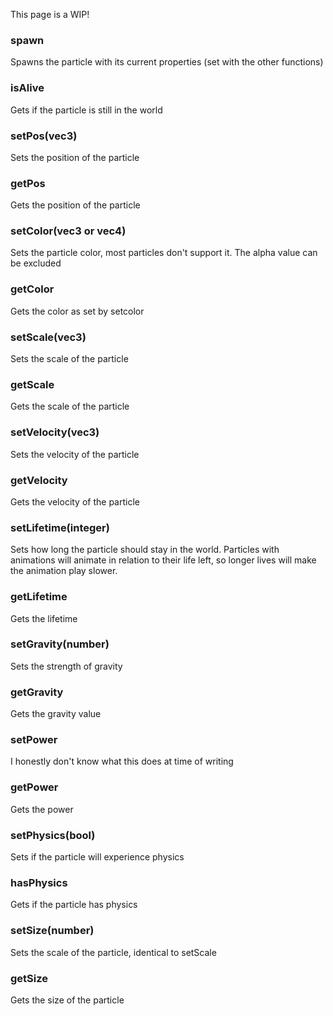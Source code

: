 This page is a WIP!

### spawn

Spawns the particle with its current properties (set with the other functions)

### isAlive

Gets if the particle is still in the world

### setPos(vec3)

Sets the position of the particle

### getPos

Gets the position of the particle

### setColor(vec3 or vec4)

Sets the particle color, most particles don't support it. The alpha value can be excluded

### getColor

Gets the color as set by setcolor

### setScale(vec3)

Sets the scale of the particle

### getScale

Gets the scale of the particle

### setVelocity(vec3)

Sets the velocity of the particle

### getVelocity

Gets the velocity of the particle

### setLifetime(integer)

Sets how long the particle should stay in the world. Particles with animations will animate in relation to their life left, so longer lives will make the animation play slower.

### getLifetime

Gets the lifetime

### setGravity(number)

Sets the strength of gravity

### getGravity

Gets the gravity value

### setPower

I honestly don't know what this does at time of writing

### getPower

Gets the power

### setPhysics(bool)

Sets if the particle will experience physics

### hasPhysics

Gets if the particle has physics

### setSize(number)

Sets the scale of the particle, identical to setScale

### getSize

Gets the size of the particle
